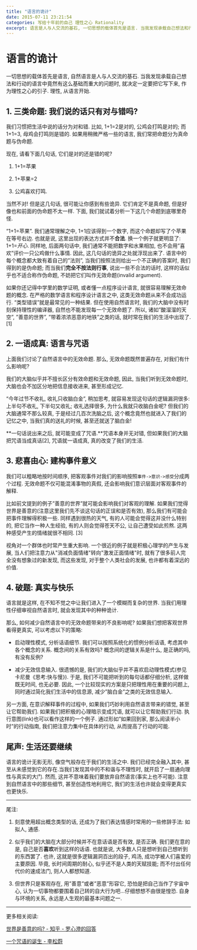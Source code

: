 ```yaml
---
title: "语言的诡计"
date: 2015-07-11 23:21:54
categories: 写给十年前的自己 理性之心 Rationality
excerpt: 语言是人与人交流的基石, 一切思想的载体首先是语言. 当我发现承载自己想法和行动的自然语言中竟然有这么基础而重大的问题时, 就决定一定要把它写下来, 作为理性之心的引子. 理性, 从重新看待语言开始.
---
```



# 语言的诡计


一切思想的载体首先是语言, 自然语言是人与人交流的基石. 当我发现承载自己想法和行动的语言中竟然有这么基础而重大的问题时, 就决定一定要把它写下来, 作为理性之心的引子. 理性, 从语言开始.
 

## 1. 三类命题: 我们说的话只有对与错吗?

我们习惯把生活中说的话分为对和错. 比如, 1+1=2是对的, 公鸡会打鸣是对的; 而1+1=3, 母鸡会打鸣则是错的. 如果用稍微严格一些的语言, 我们常把命题分为真命题与伪命题. 

现在, 请看下面几句话, 它们是对的还是错的呢? 

1. 1+1=苹果

2. 1+苹果=2

3. 公鸡喜欢打鸣.

当然不对! 但是这几句话, 很可能让你感到有些诡异. 它们肯定不是真命题, 但是好像也和前面的伪命题不太一样. 下面, 我们就试着分析一下这几个命题到底哪里奇怪.

“1+1=苹果”. 我们通常理解之中, 1+1应该得到一个数字, 而这个命题却写了个苹果在等号右边. 也就是说, 这里出现的表达方式并不**合法**. 换一个例子就更明显了: 1+1=*开心*. 同样地, 后面两句话中, 我们通常不能把数字和水果相加, 也不会用”喜欢”评价一只公鸡做什么事情. 因此, 这几句话的诡异之处就浮现出来了. 语言中的每个概念都大致有着自己的”法则”, 当我们按照法则给出一个不正确的答案时, 我们得到的是伪命题; 而当我们**完全不按法则行事**, 说出一些不合法的话时, 这样的话似乎也不适合称作伪命题, 不妨把它们叫作无效命题(invalid argument).

如果你还记得中学里的数学证明, 或者懂一点程序设计语言, 就很容易理解无效命题的概念. 在严格的数学语言和程序设计语言之中, 这类无效命题从来不会成功运行. “类型错误”就是最常见的一种结果. 但在使用自然语言时, 我们的大脑中没有时刻保持理性的编译器, 自然也不能发现每一个无效命题了. 所以, 诸如”酸溜溜的天空”, ”善意的世界”, ”带着浓浓恶意的地铁”之类的话, 就时常在我们的生活中出现了.[1]

 

## 2. 一语成真: 语言与咒语

上面我们讨论了自然语言中的无效命题. 那么, 无效命题既然普遍存在, 对我们有什么影响呢?

 
我们的大脑似乎并不擅长区分有效命题和无效命题, 因此, 当我们听到无效命题时, 大脑也会不加区分地把信息接收进来, 甚至形成记忆. 

“今年过节不收礼, 收礼只收脑白金”, 稍加思考, 就容易发现这句话的逻辑漏洞很多: 上半句不收礼, 下半句又收礼; 收礼选择很多, 为什么我就只收脑白金呢? 但我们的大脑通常不那么较真, 于是经过几百次洗脑之后, 这个概念竟然也就进入了我们的记忆之中, 当我们真的送礼的时候, 甚至还就送了脑白金! 

**一句话说出来之后, 就可能变成了咒语.**咒语本身并无对错, 但如果我们的大脑把咒语当成真话[2], 咒语就一语成真, 真的改变了我们的生活.
 


## 3. 悲喜由心: 建构事件意义

我们可以粗略地按时间顺序, 把客观事件对我们的影响按照`事件->意识->感受`分成两个过程. 无效命题不仅可能混淆事物的真假, 还会影响我们意识层面对客观事件的解释.

比如前文提到的例子”善意的世界”就可能会影响我们对客观的理解. 如果我们觉得世界是善意的(注意这里我们先不谈这句话的正误和是否有效), 那么我们有可能会把事件理解得积极一些. 同样遇到很热的天气, 有的人可能会觉得这并没什么特别的, 把它当作一种人生经验, 有的人则会觉得苍天不公, 让自己遭受如此煎熬. 这两种感受产生的情绪就很不相同. [3]

视角对一个群体也时常产生重大影响. 一个很近的例子就是积极心理学的产生与发展, 当人们把注意力从"消减负面情绪"转向"激发正面情绪"时, 就有了很多前人完全没有想象过的新发现, 而这些发现, 对于整个人类社会的发展, 也许都有着深远的价值.

 

## 4. 破题: 真实与快乐

语言就是这样, 在不知不觉之中让我们进入了一个模糊而复杂的世界. 当我们用理性仔细审视自然语言时, 就会发现其中的种种诡计. 

那么, 如何减少自然语言中的无效命题带来的不良影响呢? 如果我们想把客观世界看得更真实, 可以考虑以下的策略: 

- 启动理性模式, 分析话语细节. 我们可以按照系统化的惯例分析话语, 考虑其中各个概念的关系. 概念间的关系有效吗? 概念间的逻辑关系是什么, 是正确的吗, 有没有反例? 

- 减少无效信息输入. 很遗憾的是, 我们的大脑似乎并不喜欢启动理性模式(参见卡尼曼《思考:快与慢》). 于是, 我们不可能把听到的每句话都仔细分析, 这样做既无时间, 也无必要. 因此, 一个比较现实的方案是只把理性用在重要的问题上, 同时通过简化我们生活中的信息源, 减少”脑白金”之类的无效信息输入. 

 

另一方面, 在意识解释事件的过程中, 如果我们巧妙利用自然语言带来的错觉, 甚至让它帮助我们. 如果我们把积极的心理暗示变成咒语, 就可以让它帮助我们行动. 执行意图(link)也可以看作这样的一个例子. 通过形如”如果回到家, 那么阅读半小时”的行动指南, 我们把注意力集中在具体的行动, 从而提高了行动的可能.

 

## 尾声: 生活还要继续

语言的诡计无影无形, 像空气般存在于我们的生活之中. 我们已经完全融入其中, 甚至从未感觉到它的存在.当我们发现其中的不和谐与不理性时, 就开启了一扇通向理性与真实的大门. 然而, 这并不意味着我们要放弃自然语言(事实上也不可能). 注意到自然语言中的那些细节, 甚至创造性地利用它, 我们的生活也许就会变得更真实也更快乐.

 

---

尾注:

1. 刻意使用超出概念类型的话, 还成为了我们表达情感时常用的一些修辞手法: 如拟人, 通感.

2. 似乎我们的大脑在大部分时候并不在意话语是否有效, 是否正确. 我们更在意的是, 自己是否**喜欢**听到这样的话语. 也就是说, 大多数人只是想听到自己想听到的东西罢了. 也许, 这就是很多逻辑漏洞百出的段子, 鸡汤, 成功学被人们喜爱的主要原因. 毕竟, 长时间周期的耐心, 似乎还不是人类的天赋技能; 而不付出任何代价的速成法门, 则人人都想知道.

3. 但世界只是客观存在, 用”善意”或者”恶意”形容它, 恐怕是把自己当作了宇宙中心, 认为一切事物都要围着自己转的自大行为吧...仔细想想不由很是惶恐. 自身与环境的关系, 永远是人生观的最基本问题之一.

---

更多相关阅读: 

[世界是善意的吗? - 知乎 - 罗心澄的回答](http://zhi.hu/2jk2)

[一个咒语的诞生 - 李松蔚](http://zhuanlan.zhihu.com/lswlsw/19978140)

